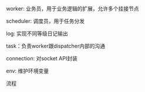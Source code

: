 worker: 业务员，用于业务逻辑的扩展，允许多个挂接节点

scheduler: 调度员，用于任务分发

log: 实现不同等级日记输出

task：负责worker跟dispatcher内部的沟通

connection: 对socket API封装

env: 维护环境变量

流程


